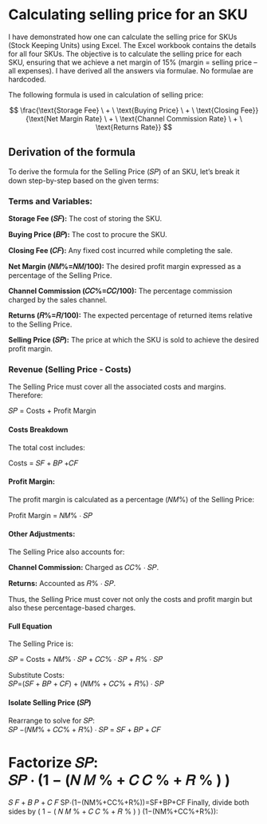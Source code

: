 # Calculating selling price for an SKU
I have demonstrated how one can calculate the selling price for SKUs (Stock Keeping Units) using Excel. The Excel workbook contains the details for all four SKUs. The objective is to calculate the selling price for each SKU, ensuring that we achieve a net margin of 15% (margin = selling price – all expenses). I have derived all the answers via formulae. No formulae are hardcoded.  

The following formula is used in calculation of selling price:  

  
$$
\frac{\text{Storage Fee} \ + \ \text{Buying Price} \ + \ \text{Closing Fee}}
{\text{Net Margin Rate} \ + \ \text{Channel Commission Rate} \ + \ \text{Returns Rate}}
$$

## Derivation of the formula
To derive the formula for the Selling Price (𝑆𝑃) of an SKU, let’s break it down step-by-step based on the given terms:

### Terms and Variables:
**Storage Fee (𝑆𝐹):** The cost of storing the SKU. 

**Buying Price (𝐵𝑃):** The cost to procure the SKU.  

**Closing Fee (𝐶𝐹):** Any fixed cost incurred while completing the sale.  

**Net Margin (𝑁𝑀%=𝑁𝑀/100):** The desired profit margin expressed as a percentage of the Selling Price.  

**Channel Commission (𝐶𝐶%=𝐶𝐶/100):** The percentage commission charged by the sales channel.  

**Returns (𝑅%=𝑅/100):** The expected percentage of returned items relative to the Selling Price.  

**Selling Price (𝑆𝑃):** The price at which the SKU is sold to achieve the desired profit margin.

### Revenue (Selling Price - Costs)
The Selling Price must cover all the associated costs and margins. Therefore:  

𝑆𝑃 = Costs + Profit Margin  

#### Costs Breakdown
The total cost includes:  

Costs = 𝑆𝐹 + 𝐵𝑃 +𝐶𝐹  

#### Profit Margin:  
The profit margin is calculated as a percentage (𝑁𝑀%) of the Selling Price:  

Profit Margin = 𝑁𝑀% ⋅ 𝑆𝑃  
  
#### Other Adjustments:
The Selling Price also accounts for:  
  
**Channel Commission:** Charged as 𝐶𝐶% ⋅ 𝑆𝑃.  
  
**Returns:** Accounted as 𝑅% ⋅ 𝑆𝑃.  
  
Thus, the Selling Price must cover not only the costs and profit margin but also these percentage-based charges.

#### Full Equation
The Selling Price is:  

𝑆𝑃 = Costs + 𝑁𝑀% ⋅ 𝑆𝑃 + 𝐶𝐶% ⋅ 𝑆𝑃 + 𝑅% ⋅ 𝑆𝑃  
  
Substitute Costs:  
𝑆𝑃=(𝑆𝐹 + 𝐵𝑃 + 𝐶𝐹) + (𝑁𝑀% + 𝐶𝐶% + 𝑅%) ⋅ 𝑆𝑃  

 #### Isolate Selling Price (𝑆𝑃)

 Rearrange to solve for 𝑆𝑃:  
𝑆𝑃 −(𝑁𝑀% + 𝐶𝐶% + 𝑅%) ⋅ 𝑆𝑃 = 𝑆𝐹 + 𝐵𝑃 + 𝐶𝐹  

Factorize 𝑆𝑃:  
𝑆𝑃 ⋅ (1 − (𝑁
𝑀
%
+
𝐶
𝐶
%
+
𝑅
%
)
)
=
𝑆
𝐹
+
𝐵
𝑃
+
𝐶
𝐹
SP⋅(1−(NM%+CC%+R%))=SF+BP+CF
Finally, divide both sides by 
(
1
−
(
𝑁
𝑀
%
+
𝐶
𝐶
%
+
𝑅
%
)
)
(1−(NM%+CC%+R%)):

